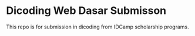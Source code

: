 # Dicoding Web Dasar Submisson

This repo is for submission in dicoding from IDCamp scholarship programs.
